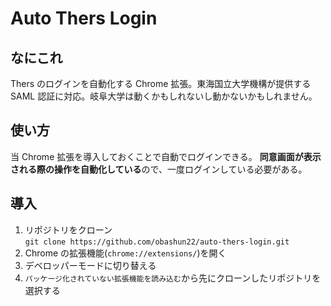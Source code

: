 # Auto Thers Login

## なにこれ

Thers のログインを自動化する Chrome 拡張。東海国立大学機構が提供する SAML 認証に対応。岐阜大学は動くかもしれないし動かないかもしれません。

## 使い方

当 Chrome 拡張を導入しておくことで自動でログインできる。
**同意画面が表示される際の操作を自動化している**ので、一度ログインしている必要がある。

## 導入

1. リポジトリをクローン  
   `git clone https://github.com/obashun22/auto-thers-login.git`
1. Chrome の拡張機能(`chrome://extensions/`)を開く
1. デベロッパーモードに切り替える
1. `パッケージ化されていない拡張機能を読み込む`から先にクローンしたリポジトリを選択する
